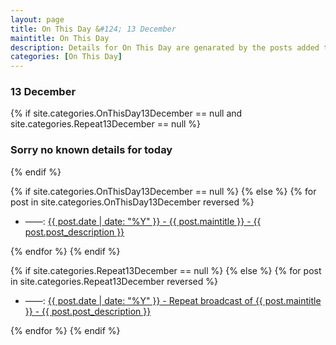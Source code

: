 ```yaml
---
layout: page
title: On This Day &#124; 13 December
maintitle: On This Day
description: Details for On This Day are genarated by the posts added to the website so the content is subject to changes/updates over time.
categories: [On This Day]
---
```


<h3>13 December</h3>

{% if site.categories.OnThisDay13December == null and site.categories.Repeat13December == null %}
  <h3>Sorry no known details for today</h3>
{% endif %}

{% if site.categories.OnThisDay13December == null %}
{% else %}
{% for post in site.categories.OnThisDay13December reversed %}
<ul>
<li> ——: <a href="{{ post.url }}">{{ post.date | date: "%Y" }} - {{ post.maintitle }} - {{ post.post_description }}</a></li>
</ul>
{% endfor %}
{% endif %}

{% if site.categories.Repeat13December == null %}
{% else %}
{% for post in site.categories.Repeat13December reversed %}
<ul>
<li> ——: <a href="{{ post.url }}">{{ post.date | date: "%Y" }} - Repeat broadcast of {{ post.maintitle }} - {{ post.post_description }}</a></li>
</ul>
{% endfor %}
{% endif %}

